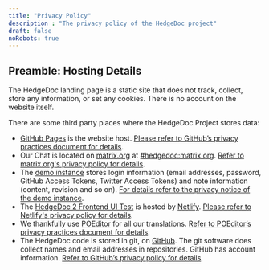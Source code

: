 ```yaml
---
title: "Privacy Policy"
description : "The privacy policy of the HedgeDoc project"
draft: false
noRobots: true
---
```

## Preamble: Hosting Details

The HedgeDoc landing page is a static site that does not track, collect, store any information, or set any cookies. There is no account on the website itself.

There are some third party places where the HedgeDoc Project stores data:

- [GitHub Pages][github-pages] is the website host. [Please refer to GitHub’s privacy practices document for details][github-privacy].
- Our Chat is located on [matrix.org][matrix-org] at [#hedgedoc:matrix.org][chat]. [Refer to matrix.org's privacy policy for details][matrix-privacy].
- The [demo instance][demo] stores login information (email addresses, password, GitHub Access Tokens, Twitter Access Tokens) and note information (content, revision and so on). [For details refer to the privacy notice of the demo instance][demo-privacy].
- The [HedgeDoc 2 Frontend UI Test][frontend-test] is hosted by [Netlify][netlify]. [Please refer to Netlify's privacy policy for details][netlify-privacy].
- We thankfully use [POEditor][translate] for all our translations. [Refer to POEditor’s privacy practices document for details][github-privacy].
- The HedgeDoc code is stored in git, on [GitHub][github]. The git software does collect names and email addresses in repositories. GitHub has account information. [Refer to GitHub’s privacy policy for details][translate-privacy].


[github]: https://github.com/
[github-pages]: https://help.github.com/articles/what-is-github-pages/
[github-privacy]: https://help.github.com/articles/global-privacy-practices/

[chat]: https://chat.hedgedoc.org
[matrix-org]: https://matrix.org/
[matrix-privacy]: https://matrix.org/legal/privacy-notice

[demo]: https://demo.hedgedoc.org
[demo-privacy]: https://demo.hedgedoc.org/s/privacy

[translate]: https://translate.hedgedoc.org
[translate-privacy]: https://poeditor.com/terms/privacy

[frontend-test]: https://hedgedoc.dev
[netlify]: https://netlify.com
[netlify-privacy]: https://www.netlify.com/privacy
